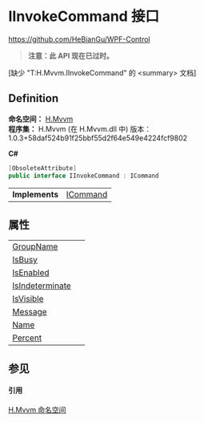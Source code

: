 # IInvokeCommand 接口
https://github.com/HeBianGu/WPF-Control

<blockquote><strong>注意：此 API 现在已过时。</strong></blockquote>


\[缺少 "T:H.Mvvm.IInvokeCommand" 的 &lt;summary&gt; 文档\]



## Definition
**命名空间：** <a href="2171cdff-f9c4-6682-6b3e-a29f9cee4c25">H.Mvvm</a>  
**程序集：** H.Mvvm (在 H.Mvvm.dll 中) 版本：1.0.3+58daf524b91f25bbf55d2f64e549e4224fcf9802

**C#**
``` C#
[ObsoleteAttribute]
public interface IInvokeCommand : ICommand
```

<table><tr><td><strong>Implements</strong></td><td><a href="https://learn.microsoft.com/dotnet/api/system.windows.input.icommand" target="_blank" rel="noopener noreferrer">ICommand</a></td></tr>
</table>



## 属性
<table>
<tr>
<td><a href="e3f06d85-e941-061f-1274-5a233b5831b1">GroupName</a></td>
<td> </td></tr>
<tr>
<td><a href="40f84d63-e583-95ab-5ed2-7659bfd406a8">IsBusy</a></td>
<td> </td></tr>
<tr>
<td><a href="7e836c3b-2983-69e7-3128-7f5637bfd86a">IsEnabled</a></td>
<td> </td></tr>
<tr>
<td><a href="d344fedb-e7a0-37b1-95ce-522864ad5dcd">IsIndeterminate</a></td>
<td> </td></tr>
<tr>
<td><a href="63006ebd-145f-7a44-39a3-d591feeb3e1a">IsVisible</a></td>
<td> </td></tr>
<tr>
<td><a href="313944a1-5be6-cd1f-b520-451850c7f449">Message</a></td>
<td> </td></tr>
<tr>
<td><a href="fa33b219-6052-8aad-4749-5184336239ec">Name</a></td>
<td> </td></tr>
<tr>
<td><a href="81a540f1-ea55-d483-283e-16c9abd55a4c">Percent</a></td>
<td> </td></tr>
</table>

## 参见


#### 引用
<a href="2171cdff-f9c4-6682-6b3e-a29f9cee4c25">H.Mvvm 命名空间</a>  
